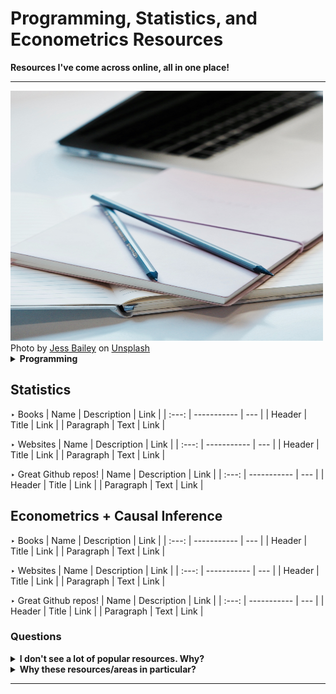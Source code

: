 # Programming, Statistics, and Econometrics Resources
**Resources I've come across online, all in one place!**

--- 
<img src="Images/img.jpg" width="500" height="400" /> 
Photo by <a href="https://unsplash.com/@jessbaileydesigns?utm_content=creditCopyText&utm_medium=referral&utm_source=unsplash">Jess Bailey</a> on <a href="https://unsplash.com/photos/close-up-photography-of-two-pencils-on-closed-pink-covered-book-on-desk-near-macbook-air-in-a-well-lit-room-K47Tk9IEQPQ?utm_content=creditCopyText&utm_medium=referral&utm_source=unsplash">Unsplash</a>

<details close>
<summary><b> Programming </b></summary>
<br>

## Contents 
(currently Python and R primarily) 

- Python
  1. [Fundamentals](#fundamentals_py)
  2. [Data analytics & Data Science](#data_py)
  3. [Algorithms & Data Structures](#algo_py)
  4. [Apps](#apps_py)
 
- R
  1. [Fundamentals](#fundamentals_r)
  2. [Data analytics & Data Science](#data_r)
  3. [Algorithms & Data Structures](#algo_r)
  4. [Apps](#apps_r)

<a name="fundamentals_py"></a>  
#### Fundamentals  
Python fundamentals: books, websites and other github repos

‣ Books
| Name | Description | Link | Learn/Practice |
| :---: | ----------- | --- | --- |
| Header | Title | Link | Learn | 
| Paragraph | Text | Link | Practice |

‣ Websites 
| Name | Description | Link | Learn/Practice |
| :---: | ----------- | --- | --- |
| Header | Title | Link | Learn | 
| Paragraph | Text | Link | Practice |

‣ Great Github repos!
| Name | Description | Link |
| :---: | ----------- | --- |
| Header | Title | Link |
| Paragraph | Text | Link | 

<a name="data_py"></a>  
#### Data analytics & Data Science 
Python data analytics and data science resources: books, websites and other github repos

‣ Books
| Name | Description | Link | Learn/Practice |
| :---: | ----------- | --- | --- |
| Header | Title | Link | Learn | 
| Paragraph | Text | Link | Practice |

‣ Websites 
| Name | Description | Link | Learn/Practice |
| :---: | ----------- | --- | --- |
| Header | Title | Link | Learn | 
| Paragraph | Text | Link | Practice |

‣ Great Github repos!
| Name | Description | Link |
| :---: | ----------- | --- |
| Header | Title | Link |
| Paragraph | Text | Link | 

<a name="algo_py"></a> 
#### Algorithms & Data Structures 
Python algorithms and data structures: books, websites and other github repos

‣ Books
| Name | Description | Link | Learn/Practice |
| :---: | ----------- | --- | --- |
| Header | Title | Link | Learn | 
| Paragraph | Text | Link | Practice |

‣ Websites 
| Name | Description | Link | Learn/Practice |
| :---: | ----------- | --- | --- |
| Header | Title | Link | Learn | 
| Paragraph | Text | Link | Practice |

‣ Great Github repos!
| Name | Description | Link |
| :---: | ----------- | --- |
| Header | Title | Link |
| Paragraph | Text | Link |

<a name="apps_py"></a> 
#### Apps 
Python apps: books, websites and other github repos

‣ Books
| Name | Description | Link | Learn/Practice |
| :---: | ----------- | --- | --- |
| Header | Title | Link | Learn | 
| Paragraph | Text | Link | Practice |

‣ Websites 
| Name | Description | Link | Learn/Practice |
| :---: | ----------- | --- | --- |
| Header | Title | Link | Learn | 
| Paragraph | Text | Link | Practice |

‣ Great Github repos!
| Name | Description | Link |
| :---: | ----------- | --- |
| Header | Title | Link |
| Paragraph | Text | Link |

</details> 

## Statistics 

‣ Books
| Name | Description | Link |
| :---: | ----------- | --- |
| Header | Title | Link |
| Paragraph | Text | Link | 

‣ Websites 
| Name | Description | Link |
| :---: | ----------- | --- |
| Header | Title | Link |
| Paragraph | Text | Link | 

‣ Great Github repos!
| Name | Description | Link |
| :---: | ----------- | --- |
| Header | Title | Link |
| Paragraph | Text | Link | 

## Econometrics + Causal Inference

‣ Books
| Name | Description | Link |
| :---: | ----------- | --- |
| Header | Title | Link |
| Paragraph | Text | Link | 

‣ Websites 
| Name | Description | Link |
| :---: | ----------- | --- |
| Header | Title | Link |
| Paragraph | Text | Link | 

‣ Great Github repos!
| Name | Description | Link |
| :---: | ----------- | --- |
| Header | Title | Link |
| Paragraph | Text | Link | 

### Questions

<details close>
<summary><b>I don't see a lot of popular resources. Why?</b></summary>
<br>
- Still working on adding as many resources as I can when I have the time to (and find any new ones)
</details>

<details close>
<summary><b>Why these resources/areas in particular?</b></summary>
<br>
- The topics interest me and will help me keep track of my progress and learning as well. 
 <br>
- Having everything in one place makes it much easier to find resources when I need to without having to search all my saved/bookmarked resources (that's probably not organised well too!)
</details>

---  
